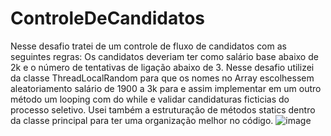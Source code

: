 # ControleDeCandidatos
Nesse desafio tratei de um controle de fluxo de candidatos com as seguintes regras: Os candidatos deveriam ter como salário base abaixo de 2k e o número de tentativas de ligação abaixo de 3. 
Nesse desafio utilizei da classe ThreadLocalRandom para que os nomes no Array escolhessem aleatoriamento salário de 1900 a 3k para e assim implementar em um outro método um looping com do while e validar candidaturas ficticias do processo seletivo. Usei também a estruturação de métodos statics dentro da classe principal para ter uma organização melhor no código. 
![image](https://github.com/slvgs/ControleDeCandidatos/assets/111307136/11835e09-702a-4f77-b9ba-73ff1183157c)

